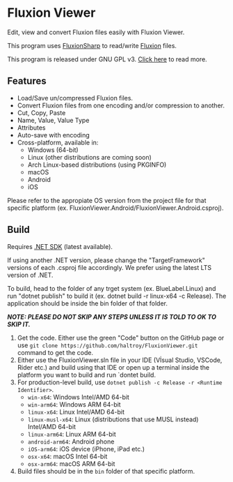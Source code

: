 # Fluxion Viewer

Edit, view and convert Fluxion files easily with Fluxion Viewer.

This program uses [FluxionSharp](https://github.com/haltroy/FluxionSharp) to read/write
[Fluxion](https://github.com/haltroy/Fluxion) files.

This program is released under GNU GPL v3. [Click here](./LICENSE) to read more.

## Features

- Load/Save un/compressed Fluxion files.
- Convert Fluxion files from one encoding and/or compression to another.
- Cut, Copy, Paste
- Name, Value, Value Type
- Attributes
- Auto-save with encoding
- Cross-platform, available in:
   - Windows (64-bit)
   - Linux (other distributions are coming soon)
   - Arch Linux-based distributions (using PKGINFO)
   - macOS
   - Android
   - iOS

Please refer to the appropiate OS version from the project file for that specific platform (ex. FluxionViewer.Android/FluxionViewer.Android.csproj).

## Build

Requires [.NET SDK](https://dotnet.microsoft.com) (latest available).

If using another .NET version, please change the "TargetFramework" versions of each .csproj file accordingly. We prefer
using the latest LTS version of .NET.

To build, head to the folder of any trget system (ex. BlueLabel.Linux) and run "dotnet publish" to build it (ex. dotnet
build -r linux-x64 -c Release). The application should be inside the bin folder of that folder.

***NOTE: PLEASE DO NOT SKIP ANY STEPS UNLESS IT IS TOLD TO OK TO SKIP IT.***

1. Get the code. Either use the green "Code" button on the GitHub page or use `git clone https://github.com/haltroy/FluxionViewer.git` command to get the code.
2. Either use the FluxionViewer.sln file in your IDE (Vİsual Studio, VSCode, Rider etc.) and build using that IDE or open up a terminal inside the platform you want to build and run `dontet build.
3. For production-level build, use `dotnet publish -c Release -r <Runtime Identifier>`.
    - `win-x64`: Windows Intel/AMD 64-bit
    - `win-arm64`: Windows ARM 64-bit
    - `linux-x64`: Linux Intel/AMD 64-bit
    - `linux-musl-x64`: Linux (distributions that use MUSL instead) Intel/AMD 64-bit
    - `linux-arm64`: Linux ARM 64-bit
    - `android-arm64`: Android phone
    - `iOS-arm64`: iOS device (iPhone, iPad etc.)
    - `osx-x64`: macOS Intel 64-bit
    - `osx-arm64`: macOS ARM 64-bit
4. Build files should be in the `bin` folder of that specific platform.
